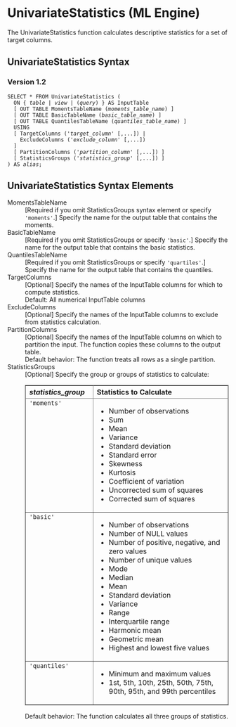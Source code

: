 <html><head></head><body><div class="nested0" aria-labelledby="ariaid-title1" topicindex="1" topicid="ulp1514493205765" id="ulp1514493205765"><h1 class="title topictitle1" id="ariaid-title1">UnivariateStatistics (ML Engine)</h1><div class="body conbody"><div class="section" id="ulp1514493205765__section_N10011_N1000E_N10001">
<p class="p">The UnivariateStatistics function calculates descriptive statistics for a set of target columns.</p></div></div><div class="topic reference nested1" aria-labelledby="ariaid-title2" topicindex="2" topicid="qiy1514493216143" xml:lang="en-us" lang="en-us" id="qiy1514493216143">
<h2 class="title topictitle2" id="ariaid-title2">UnivariateStatistics Syntax</h2><div class="body refbody"><div class="section" id="qiy1514493216143__section_N10011_N1000E_N10001">
<h3 class="title sectiontitle">Version <span>1.2</span></h3><pre class="pre codeblock" xml:space="preserve"><code>SELECT * FROM UnivariateStatistics (
  <span>ON { <var class="keyword varname">table</var> | <var class="keyword varname">view</var> | (<var class="keyword varname">query</var>) }</span> AS InputTable
  [ OUT TABLE MomentsTableName (<var class="keyword varname">moments_table_name</var>) ]
  [ OUT TABLE BasicTableName (<var class="keyword varname">basic_table_name</var>) ]
  [ OUT TABLE QuantilesTableName (<var class="keyword varname">quantiles_table_name</var>) ]
  USING
  [ TargetColumns ('<var class="keyword varname">target_column</var>' [,...]) |
    ExcludeColumns ('<var class="keyword varname">exclude_column</var>' [,...])
  ]
  [ PartitionColumns ('<var class="keyword varname">partition_column</var>' [,...]) ]
  [ StatisticsGroups ('<var class="keyword varname">statistics_group</var>' [,...]) ]
) AS <var class="keyword varname">alias</var>;
</code></pre></div></div></div><div class="topic reference nested1" aria-labelledby="ariaid-title3" topicindex="3" topicid="mtu1514493208025" xml:lang="en-us" lang="en-us" id="mtu1514493208025">
<h2 class="title topictitle2" id="ariaid-title3">UnivariateStatistics Syntax Elements</h2><div class="body refbody"><div class="section" id="mtu1514493208025__section_N10011_N1000E_N10001"><dl class="dl parml"><dt class="dt pt dlterm">MomentsTableName</dt><dd class="dd pd">[Required if you omit StatisticsGroups syntax element or specify <code class="ph codeph">'moments'</code>.] Specify the name for the output table that contains the moments.</dd><dt class="dt pt dlterm">BasicTableName</dt><dd class="dd pd">[Required if you omit StatisticsGroups or specify <code class="ph codeph">'basic'</code>.] Specify the name for the output table that contains the basic statistics.</dd><dt class="dt pt dlterm">QuantilesTableName</dt><dd class="dd pd">[Required if you omit StatisticsGroups or specify <code class="ph codeph">'quartiles'</code>.] Specify the name for the output table that contains the quantiles.</dd><dt class="dt pt dlterm">TargetColumns</dt><dd class="dd pd">[Optional] Specify the names of the InputTable columns for which to compute statistics.</dd><dd class="dd pd ddexpand">Default: All numerical InputTable columns</dd><dt class="dt pt dlterm">ExcludeColumns</dt><dd class="dd pd">[Optional] Specify the names of the InputTable columns to exclude from statistics calculation.</dd><dt class="dt pt dlterm">PartitionColumns</dt><dd class="dd pd">[Optional] Specify the names of the InputTable columns on which to partition the input. The function copies these columns to the output table.</dd><dd class="dd pd ddexpand">Default behavior: The function treats all rows as a single partition.</dd><dt class="dt pt dlterm">StatisticsGroups</dt><dd class="dd pd">[Optional] Specify the group or groups of statistics to calculate:
<div class="tablenoborder"><table cellpadding="4" cellspacing="0" summary="" id="mtu1514493208025__table_mgl_snr_tcb" class="table" frame="border" border="1" rules="all"><div class="caption"></div><colgroup span="1"><col style="width:33.33333333333333%" span="1"></col><col style="width:66.66666666666666%" span="1"></col></colgroup><thead class="thead" style="text-align:left;"><tr class="row"><th class="entry cellrowborder" style="vertical-align:top;" id="d25550e168" rowspan="1" colspan="1"><var class="keyword varname">statistics_group</var></th><th class="entry cellrowborder" style="vertical-align:top;" id="d25550e171" rowspan="1" colspan="1">Statistics to Calculate</th></tr></thead><tbody class="tbody"><tr class="row"><td class="entry cellrowborder" style="vertical-align:top;" headers="d25550e168" rowspan="1" colspan="1"><code class="ph codeph">'moments'</code></td><td class="entry cellrowborder" style="vertical-align:top;" headers="d25550e171" rowspan="1" colspan="1">
<ul class="ul" id="mtu1514493208025__ul_qxn_q4r_tcb">
<li class="li">Number of observations</li>
<li class="li">Sum</li>
<li class="li">Mean</li>
<li class="li">Variance</li>
<li class="li">Standard deviation</li>
<li class="li">Standard error</li>
<li class="li">Skewness</li>
<li class="li">Kurtosis</li>
<li class="li">Coefficient of variation</li>
<li class="li">Uncorrected sum of squares</li>
<li class="li">Corrected sum of squares</li></ul></td></tr><tr class="row"><td class="entry cellrowborder" style="vertical-align:top;" headers="d25550e168" rowspan="1" colspan="1"><code class="ph codeph">'basic'</code></td><td class="entry cellrowborder" style="vertical-align:top;" headers="d25550e171" rowspan="1" colspan="1">
<ul class="ul" id="mtu1514493208025__ul_b5d_hgz_tcb">
<li class="li">Number of observations</li>
<li class="li">Number of NULL values</li>
<li class="li">Number of positive, negative, and zero values</li>
<li class="li">Number of unique values</li>
<li class="li">Mode</li>
<li class="li">Median</li>
<li class="li">Mean</li>
<li class="li">Standard deviation</li>
<li class="li">Variance</li>
<li class="li">Range</li>
<li class="li">Interquartile range</li>
<li class="li">Harmonic mean</li>
<li class="li">Geometric mean</li>
<li class="li">Highest and lowest five values</li></ul></td></tr><tr class="row"><td class="entry cellrowborder" style="vertical-align:top;" headers="d25550e168" rowspan="1" colspan="1"><code class="ph codeph">'quantiles'</code></td><td class="entry cellrowborder" style="vertical-align:top;" headers="d25550e171" rowspan="1" colspan="1">
<ul class="ul" id="mtu1514493208025__ul_bxh_bpr_tcb">
<li class="li">Minimum and maximum values</li>
<li class="li">1st, 5th, 10th, 25th, 50th, 75th, 90th, 95th, and 99th percentiles</li></ul></td></tr></tbody></table></div>
<p class="p">Default behavior: The function calculates all three groups of statistics.</p></dd></dl></div></div></div></div></body></html>
